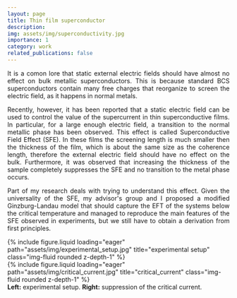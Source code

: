 ```yaml
---
layout: page
title: Thin film superconductor
description: 
img: assets/img/superconductivity.jpg
importance: 1
category: work
related_publications: false
---
```


<p style='text-align: justify;'>It is a comon lore that static external electric fields should have almost no effect on bulk metallic superconductors. This is because standard BCS superconductors contain many free charges that reorganize to screen the electric field, as it happens in normal metals.</p>

<p style='text-align: justify;'>Recently, however, it has been reported that a static electric field can be used to control the value of the supercurrent in thin superconductive films. In particular, for a large enough electric field, a transition to the normal metallic phase has been observed. This effect is called Superconductive Field Effect (SFE). In these films the screening length is much smaller then the thickness of the film, which is about the same size as the coherence length, therefore the external electric field should have no effect on the bulk. Furthermore, it was observed that increasing the thickness of the sample completely suppresses the SFE and no transition to the metal phase occurs.</p>

<p style='text-align: justify;'>Part of my research deals with trying to understand this effect. Given the universality of the SFE, my advisor's group and I proposed a modified Ginzburg-Landau model that should capture the EFT of the systems below the critical temperature and managed to reproduce the main features of the SFE observed in experiments, but we still have to obtain a derivation from first principles.</p>

<div class="row justify-content-sm-center align-items-center">
    <div class="col-sm-5 mt-3 mt-md-0">
        {% include figure.liquid loading="eager" path="assets/img/experimental_setup.jpg" title="experimental setup" class="img-fluid rounded z-depth-1" %}
    </div>
    <div class="col-sm-7 mt-3 mt-md-0">
        {% include figure.liquid loading="eager" path="assets/img/critical_current.jpg" title="critical_current" class="img-fluid rounded z-depth-1" %}
    </div>
	<div class="caption">
			<b>Left:</b> experimental setup. <b>Right:</b> suppression of the critical current.
		</div>
</div>